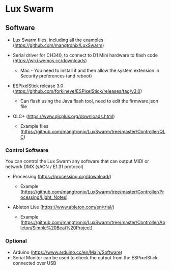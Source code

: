 # Lux Swarm

## Software

* Lux Swarm files, including all the examples (https://github.com/mangtronix/LuxSwarm)

* Serial driver for CH340, to connect to D1 Mini hardware to flash code (https://wiki.wemos.cc/downloads)
  * Mac - You need to install it and then allow the system extension in Security preferences (and reboot)

* ESPixelStick release 3.0 (https://github.com/forkineye/ESPixelStick/releases/tag/v3.0)
  * Can flash using the Java flash tool, need to edit the firmware.json file

* QLC+ (https://www.qlcplus.org/downloads.html)
  * Example files (https://github.com/mangtronix/LuxSwarm/tree/master/Controller/QLC)

### Control Software

You can control the Lux Swarm any software that can output MIDI or network DMX (sACN / E1.31 protocol)

* Processing (https://processing.org/download/)
  * Example (https://github.com/mangtronix/LuxSwarm/tree/master/Controller/Processing/Light_Notes)

* Ableton Live (https://www.ableton.com/en/trial/)
  * Example (https://github.com/mangtronix/LuxSwarm/tree/master/Controller/Ableton/Simple%20Beat%20Project)


### Optional

* Arduino (https://www.arduino.cc/en/Main/Software)
 * Serial Monitor can be used to check the output from the ESPixelStick connected over USB
